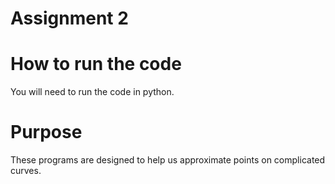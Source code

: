 # Assignment 2

# How to run the code
You will need to run the code in python.

# Purpose
These programs are designed to help us approximate points on complicated curves.

